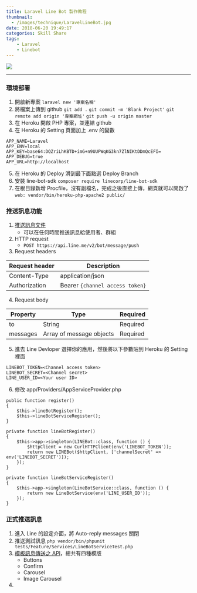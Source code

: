 ```yaml
---
title: Laravel Line Bot 製作教程
thumbnail:
  - /images/technique/LaravelLineBot.jpg
date: 2018-06-20 19:49:17
categories: Skill Share
tags: 
    - Laravel
    - Linebot
---
```

<img src="/images/technique/LaravelLineBot.jpg">

***
### 環境部署
1. 開啟新專案 `laravel new '專案名稱'`
2. 將檔案上傳到 github
`git add .`
`git commit -m 'Blank Project'`
`git remote add origin '專案網址'`
`git push -u origin master`
3. 在 Heroku 開啟 PHP 專案，並連結 github
4. 在 Heroku 的 Setting 頁面加上 .env 的變數
```
APP_NAME=Laravel
APP_ENV=local
APP_KEY=base64:DQZriLhKBTD+imG+n9UUPWqKG3kn7ZlNIKtDDmQcEFI=
APP_DEBUG=true
APP_URL=http://localhost
```
5. 在 Heroku 的 Deploy 滑到最下面點選 Deploy Branch
6. 安裝 line-bot-sdk
`composer require linecorp/line-bot-sdk`
7. 在根目錄新增 Procfile，沒有副檔名，完成之後直接上傳，網頁就可以開啟了
`web: vendor/bin/heroku-php-apache2 public/`
### 推送訊息功能
1. [推送訊息文件](https://developers.line.me/en/docs/messaging-api/reference/#send-push-message)
    - 可以在任何時間推送訊息給使用者、群組
2. HTTP request
    - `POST https://api.line.me/v2/bot/message/push`
3. Request headers

| Request header | Description |
|---|---|
| Content-Type | application/json |
| Authorization | Bearer `{channel access token}` |

4. Request body

| Property | Type | Required |
| --- | --- | --- |
| to | String | Required |
| messages | Array of message objects | Required |

5. 進去 Line Devloper 選擇你的應用，然後將以下參數貼到 Heroku 的 Setting 裡面
```
LINEBOT_TOKEN=<Channel access token>
LINEBOT_SECRET=<Channel secret>
LINE_USER_ID=<Your user ID>
```
6. 修改 app/Providers/AppServiceProvider.php
```
public function register()
{
    $this->lineBotRegister();
    $this->lineBotServiceRegister();
}

private function lineBotRegister()
{
    $this->app->singleton(LINEBot::class, function () {
        $httpClient = new CurlHTTPClient(env('LINEBOT_TOKEN'));
        return new LINEBot($httpClient, ['channelSecret' => env('LINEBOT_SECRET')]);
    });
}

private function lineBotServiceRegister()
{
    $this->app->singleton(LineBotService::class, function () {
        return new LineBotService(env('LINE_USER_ID'));
    });
}
```
### 正式推送訊息
1. 進入 Line 的設定介面，將 Auto-reply messages 關閉
2. 推送測試訊息 
`php vendor/bin/phpunit tests/Feature/Services/LineBotServiceTest.php`
3. [模板訊息傳送之 API](https://developers.line.me/en/docs/messaging-api/reference/#template-messages)，總共有四種模版
    - Buttons
    - Confirm
    - Carousel
    - Image Carousel
4. 









